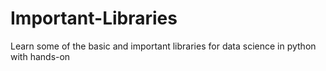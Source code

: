 # Important-Libraries

Learn some of the basic and important libraries for data science in python with hands-on
